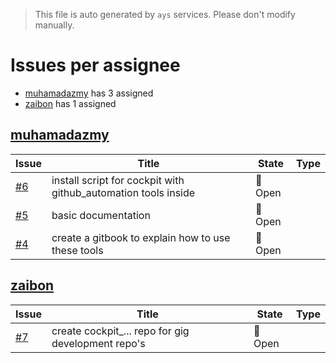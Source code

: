 > This file is auto generated by `ays` services. Please don't modify manually.

# Issues per assignee
- [muhamadazmy](#muhamadazmy) has 3 assigned
- [zaibon](#zaibon) has 1 assigned



## [muhamadazmy](https://github.com/muhamadazmy)

|Issue|Title|State|Type|
|-----|-----|-----|----|
|[#6](https://github.com/jumpscale/github_automation/issues/6)|install script for cockpit with github_automation tools inside|:red_circle: Open||
|[#5](https://github.com/jumpscale/github_automation/issues/5)|basic documentation|:red_circle: Open||
|[#4](https://github.com/jumpscale/github_automation/issues/4)|create a gitbook to explain how to use these tools|:red_circle: Open||


## [zaibon](https://github.com/zaibon)

|Issue|Title|State|Type|
|-----|-----|-----|----|
|[#7](https://github.com/jumpscale/github_automation/issues/7)|create cockpit_... repo for gig development repo's|:red_circle: Open||

